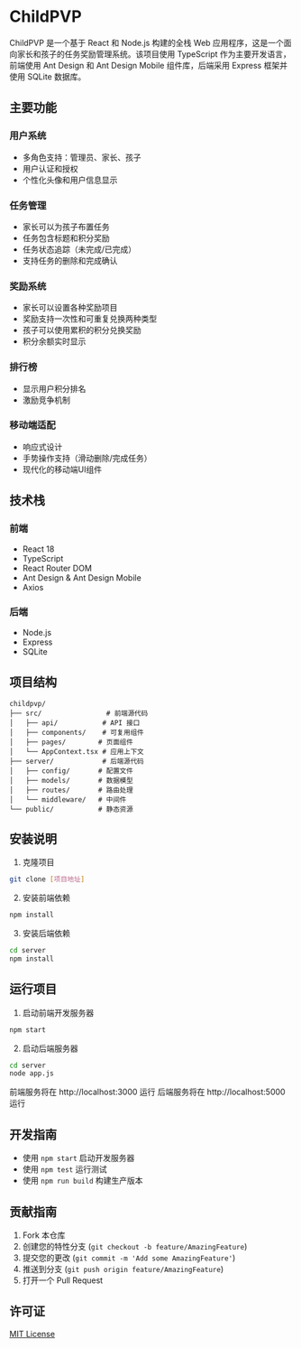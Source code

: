 # ChildPVP

ChildPVP 是一个基于 React 和 Node.js 构建的全栈 Web 应用程序，这是一个面向家长和孩子的任务奖励管理系统。该项目使用 TypeScript 作为主要开发语言，前端使用 Ant Design 和 Ant Design Mobile 组件库，后端采用 Express 框架并使用 SQLite 数据库。

## 主要功能

### 用户系统
- 多角色支持：管理员、家长、孩子
- 用户认证和授权
- 个性化头像和用户信息显示

### 任务管理
- 家长可以为孩子布置任务
- 任务包含标题和积分奖励
- 任务状态追踪（未完成/已完成）
- 支持任务的删除和完成确认

### 奖励系统
- 家长可以设置各种奖励项目
- 奖励支持一次性和可重复兑换两种类型
- 孩子可以使用累积的积分兑换奖励
- 积分余额实时显示

### 排行榜
- 显示用户积分排名
- 激励竞争机制

### 移动端适配
- 响应式设计
- 手势操作支持（滑动删除/完成任务）
- 现代化的移动端UI组件

## 技术栈

### 前端
- React 18
- TypeScript
- React Router DOM
- Ant Design & Ant Design Mobile
- Axios

### 后端
- Node.js
- Express
- SQLite

## 项目结构

```
childpvp/
├── src/                # 前端源代码
│   ├── api/           # API 接口
│   ├── components/    # 可复用组件
│   ├── pages/        # 页面组件
│   └── AppContext.tsx # 应用上下文
├── server/            # 后端源代码
│   ├── config/       # 配置文件
│   ├── models/       # 数据模型
│   ├── routes/       # 路由处理
│   └── middleware/   # 中间件
└── public/           # 静态资源
```

## 安装说明

1. 克隆项目
```bash
git clone [项目地址]
```

2. 安装前端依赖
```bash
npm install
```

3. 安装后端依赖
```bash
cd server
npm install
```

## 运行项目

1. 启动前端开发服务器
```bash
npm start
```

2. 启动后端服务器
```bash
cd server
node app.js
```

前端服务将在 http://localhost:3000 运行
后端服务将在 http://localhost:5000 运行

## 开发指南

- 使用 `npm start` 启动开发服务器
- 使用 `npm test` 运行测试
- 使用 `npm run build` 构建生产版本

## 贡献指南

1. Fork 本仓库
2. 创建您的特性分支 (`git checkout -b feature/AmazingFeature`)
3. 提交您的更改 (`git commit -m 'Add some AmazingFeature'`)
4. 推送到分支 (`git push origin feature/AmazingFeature`)
5. 打开一个 Pull Request

## 许可证

[MIT License](LICENSE)
